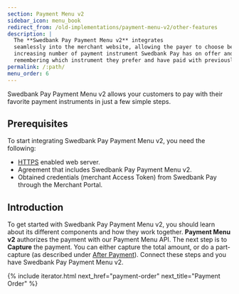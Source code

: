 ```yaml
---
section: Payment Menu v2
sidebar_icon: menu_book
redirect_from: /old-implementations/payment-menu-v2/other-features
description: |
  The **Swedbank Pay Payment Menu v2** integrates
  seamlessly into the merchant website, allowing the payer to choose between the
  increasing number of payment instrument Swedbank Pay has on offer and
  remembering which instrument they prefer and have paid with previously.
permalink: /:path/
menu_order: 6
---
```


Swedbank Pay Payment Menu v2 allows your customers to pay with their favorite
payment instruments in just a few simple steps.

## Prerequisites

To start integrating Swedbank Pay Payment Menu v2, you need the following:

*   [HTTPS][https] enabled web server.
*   Agreement that includes Swedbank Pay Payment Menu v2.
*   Obtained credentials (merchant Access Token) from Swedbank Pay through
    the Merchant Portal.

## Introduction

To get started with Swedbank Pay Payment Menu v2, you should learn about its
different components and how they work together. **Payment Menu v2** authorizes
the payment with our Payment Menu API. The next step is to **Capture** the
payment. You can either capture the total amount, or do a part-capture (as
described under [After Payment][after-payment-capture]). Connect these steps and
you have Swedbank Pay Payment Menu v2.

{% include iterator.html next_href="payment-order"
                         next_title="Payment Order" %}

[after-payment-capture]: /old-implementations/payment-menu-v2/capture
[https]: /digital-payments/resources/fundamental-principles#connection-and-protocol
